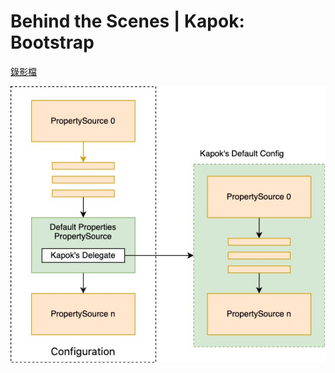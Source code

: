 # Behind the Scenes | Kapok: Bootstrap

[錄影檔](https://drive.google.com/file/d/11fyHHJ3RHeDcNJ5187YP6gf3ENir7ZYD/view?usp=sharing)

![](kapok-bootstrap.jpg)